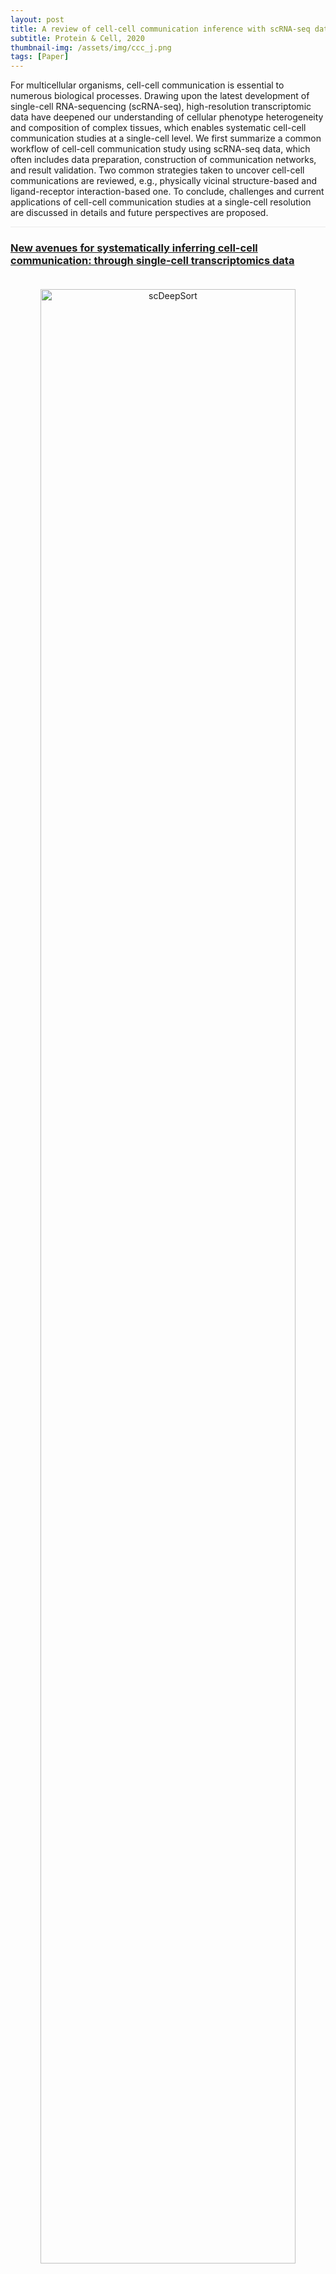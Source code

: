 ```yaml
---
layout: post
title: A review of cell-cell communication inference with scRNA-seq data
subtitle: Protein & Cell, 2020
thumbnail-img: /assets/img/ccc_j.png
tags: [Paper]
---
```


For multicellular organisms, cell-cell communication is essential to numerous biological processes. Drawing upon the latest development of single-cell RNA-sequencing (scRNA-seq), high-resolution transcriptomic data have deepened our understanding of cellular phenotype heterogeneity and composition of complex tissues, which enables systematic cell-cell communication studies at a single-cell level. We first summarize a common workflow of cell-cell communication study using scRNA-seq data, which often includes data preparation, construction of communication networks, and result validation. Two common strategies taken to uncover cell-cell communications are reviewed, e.g., physically vicinal structure-based and ligand-receptor interaction-based one. To conclude, challenges and current applications of cell-cell communication studies at a single-cell resolution are discussed in details and future perspectives are proposed.

<hr style="max-width:100%;height:1px;background:#eaeaea;border:none;">

<h3><a href="https://doi.org/10.1007/s13238-020-00727-5">New avenues for systematically inferring cell-cell communication: through single-cell transcriptomics data</a></h3>
<div style="text-align: center;padding-top: 20px;padding-bottom: 20px;">
  <a href="https://doi.org/10.1007/s13238-020-00727-5">
  <img src="https://oup.silverchair-cdn.com/oup/backfile/Content_public/Journal/proteincell/11/12/10.1007_s13238-020-00727-5/2/13238_2020_727_fig1_html.jpeg?Expires=1746281671&Signature=HaTYSuSoWnStdmupajjqbzbBb7PGWh6AVGAGMWFNsMit8ZkgcVSdtpApxcc-~pGZvFFgycUrJOIn7A~tE3cAa2mYhJORHQcmyqNIDJqu7QZW560mXqkYB8EJr9ctuxk1JoDnAxneGqALcrb~VrE2JM445ba~SNf-NiuhlsgaIQMoifcptaCEJALUV2oy~mxIDw3UX97LPwcQJ0zCY1obyWmmwKEb9L8mYYlTF~fc1D7d2B7GQrmEph9LERDtKLTRagXo1ayYjed1lqg-FJdI5lsUWP9UYmFMTaO9e891Mtr9BmvNMcrARpQhV-IwZHAy4N57uCtFd37DryLYVRmsow__&Key-Pair-Id=APKAIE5G5CRDK6RD3PGA" alt="scDeepSort" style="width: 90%; height: auto;transition: transform 0.3s ease;" onmouseover="this.style.transform='scale(1.05)'" onmouseout="this.style.transform='scale(1)'" />
  </a>
</div>

<hr style="max-width:100%;height:1px;background:#eaeaea;border:none;">

<h3><a href="https://doi.org/10.1007/s13238-020-00727-5">Publication</a></h3>
<div>
<a href="https://doi.org/10.1007/s13238-020-00727-5">https://doi.org/10.1007/s13238-020-00727-5</a>
</div>
